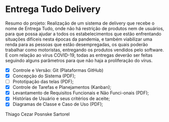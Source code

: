 # Entrega Tudo Delivery

Resumo do projeto: 
Realização de um sistema de delivery que recebe o nome de Entrega Tudo, onde não há restrição de produtos nem de usuários, para que possa ajudar a todos os estabelecimentos que estão enfrentando situações difíceis nesta épocas da pandemia, e também viabilizar uma renda para as pessoas que estão desempregadas, os quais poderão trabalhar como motoristas, entregando os produtos vendidos pelo software. E com relação ao vírus COVID-19, todas as entregas deverão ser feitas seguindo alguns parâmetros para que não haja a proliferação do vírus.

- [x] Controle e Versão: Git (Plataformas GitHub)
- [x] Concepção do Sistema (PDF);
- [ ] Prototipação das telas (PDF);
- [x] Controle de Tarefas e Planejamentos (Kanban);
- [x] Levantamento de Requisitos Funcionais e Não Funci-onais (PDF);
- [x] Histórias de Usuário e seus critérios de aceite;
- [x] Diagramas de Classe e Caso de Uso (PDF);

Thiago Cezar Posnske Sartorel
